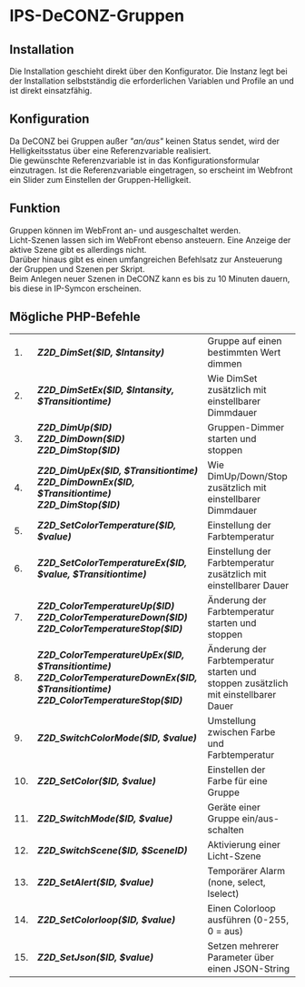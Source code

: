 <!DOCTYPE html>
<html lang="de">
  <head>
    <meta charset="utf-8">
	<meta name="viewport" content="width=device-width">
  </head>

  <body>
	<h1>IPS-DeCONZ-Gruppen</h1>
	<h2>Installation</h2>
	Die Installation geschieht direkt über den Konfigurator. Die Instanz legt bei der Installation selbstständig die erforderlichen Variablen und Profile an und ist direkt einsatzfähig.
	<h2>Konfiguration</h2>
	Da DeCONZ bei Gruppen außer <i>"an/aus"</i> keinen Status sendet, wird der Helligkeitsstatus über eine Referenzvariable realisiert.<br>
	Die gewünschte Referenzvariable ist in das Konfigurationsformular einzutragen. Ist die Referenzvariable eingetragen, so erscheint im Webfront ein Slider zum Einstellen der Gruppen-Helligkeit.
	<h2>Funktion</h2>
	Gruppen können im WebFront an- und ausgeschaltet werden.<br>
	Licht-Szenen lassen sich im WebFront ebenso ansteuern. Eine Anzeige der aktive Szene gibt es allerdings nicht.<br>
	Darüber hinaus gibt es einen umfangreichen Befehlsatz zur Ansteuerung der Gruppen und Szenen per Skript.<br>
	Beim Anlegen neuer Szenen in DeCONZ kann es bis zu 10 Minuten dauern, bis diese in IP-Symcon erscheinen.
	<h2>Mögliche PHP-Befehle</h2>
	<table>
	  <tr>
		<td>1.</td>
		<td><b><i>Z2D_DimSet($ID, $Intansity)</i></b></td>
		<td>Gruppe auf einen bestimmten Wert dimmen</td>
	  </tr>
	  <tr>
		<td>2.</td>
		<td><b><i>Z2D_DimSetEx($ID, $Intansity, $Transitiontime)</i></b></td>
		<td>Wie DimSet zusätzlich mit einstellbarer Dimmdauer</td>
	  </tr>
	  <tr>
		<td>3.</td>
		<td><b><i>Z2D_DimUp($ID)<br>Z2D_DimDown($ID)<br>Z2D_DimStop($ID)<br></i></b></td>
		<td>Gruppen-Dimmer starten und stoppen</td>
	  </tr>
	  <tr>
		<td>4.</td>
		<td><b><i>Z2D_DimUpEx($ID, $Transitiontime)<br>Z2D_DimDownEx($ID, $Transitiontime)<br>Z2D_DimStop($ID)<br></i></b></td>
		<td>Wie DimUp/Down/Stop zusätzlich mit einstellbarer Dimmdauer</td>
	  </tr>
	  <tr>
		<td>5.</td>
		<td><b><i>Z2D_SetColorTemperature($ID, $value)</i></b></td>
		<td>Einstellung der Farbtemperatur</td>
	  </tr>
	  <tr>
		<td>6.</td>
		<td><b><i>Z2D_SetColorTemperatureEx($ID, $value, $Transitiontime)</i></b></td>
		<td>Einstellung der Farbtemperatur zusätzlich mit einstellbarer Dauer</td>
	  </tr>
	  <tr>
		<td>7.</td>
		<td><b><i>Z2D_ColorTemperatureUp($ID)<br>Z2D_ColorTemperatureDown($ID)<br>Z2D_ColorTemperatureStop($ID)<br></i></b></td>
		<td>Änderung der Farbtemperatur starten und stoppen</td>
	  </tr>
	  <tr>
		<td>8.</td>
		<td><b><i>Z2D_ColorTemperatureUpEx($ID, $Transitiontime)<br>Z2D_ColorTemperatureDownEx($ID, $Transitiontime)<br>Z2D_ColorTemperatureStop($ID)<br></i></b></td>
		<td>Änderung der Farbtemperatur starten und stoppen zusätzlich mit einstellbarer Dauer</td>
	  </tr>
	  <tr>
		<td>9.</td>
		<td><b><i>Z2D_SwitchColorMode($ID, $value)</i></b></td>
		<td>Umstellung zwischen Farbe und Farbtemperatur</td>
	  </tr>
	  <tr>
		<td>10.</td>
		<td><b><i>Z2D_SetColor($ID, $value)</i></b></td>
		<td>Einstellen der Farbe für eine Gruppe</td>
	  </tr>
	  <tr>
		<td>11.</td>
		<td><b><i>Z2D_SwitchMode($ID, $value)</i></b></td>
		<td>Geräte einer Gruppe ein/aus-schalten</td>
	  </tr>
	  <tr>
		<td>12.</td>
		<td><b><i>Z2D_SwitchScene($ID, $SceneID)</i></b></td>
		<td>Aktivierung einer Licht-Szene</td>
	  </tr>
	  <tr>
		<td>13.</td>
		<td><b><i>Z2D_SetAlert($ID, $value)</i></b></td>
		<td>Temporärer Alarm (none, select, lselect)</td>
	  </tr>
	  <tr>
		<td>14.</td>
		<td><b><i>Z2D_SetColorloop($ID, $value)</i></b></td>
		<td>Einen Colorloop ausführen (0-255, 0 = aus)</td>
	  </tr>
	  <tr>
		<td>15.</td>
		<td><b><i>Z2D_SetJson($ID, $value)</i></b></td>
		<td>Setzen mehrerer Parameter über einen JSON-String</td>
	  </tr>
	</table>
  </body>
</html>

